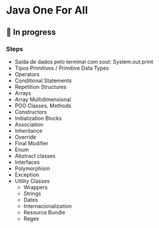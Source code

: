 # Java One For All
## 🚧 In progress

### Steps
- Saída de dados pelo terminal com sout: System.out.print
- Tipos Primitivos / Primitive Data Types
- Operators
- Conditional Statements
- Repetition Structures
- Arrays
- Array Multidimensional
- POO Classes, Methods
- Constructors
- Initialization Blocks
- Association
- Inheritance
- Override
- Final Modifier
- Enum
- Abstract classes
- Interfaces
- Polymorphism
- Exception
- Utility Classes
  - Wrappers
  - Strings
  - Dates
  - Internacionalization
  - Resource Bundle
  - Regex
